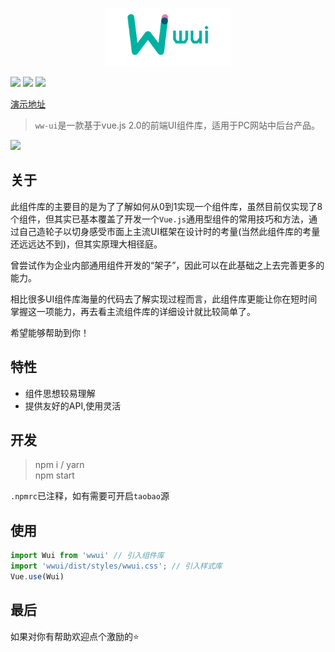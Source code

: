 <p align="center">
  <a href="https://at.aotu.io/">
    <img width="200" src="https://raw.githubusercontent.com/vannvan/w-ui/master/src/assets/logo.png">
  </a>
</p>

![](https://badgen.net/npm/node/next)
![](https://img.shields.io/badge/Vue.js-=2.0-blue)
![](https://img.shields.io/badge/npm->=3.0-blue)

[演示地址](https://vannvan.github.io/ww-ui/dist/#/)

> `ww-ui`是一款基于vue.js  2.0的前端UI组件库，适用于PC网站中后台产品。  

![](https://p.ipic.vip/dav1qt.png)

## 关于

此组件库的主要目的是为了了解如何从0到1实现一个组件库，虽然目前仅实现了8个组件，但其实已基本覆盖了开发一个`Vue.js`通用型组件的常用技巧和方法，通过自己造轮子以切身感受市面上主流UI框架在设计时的考量(当然此组件库的考量还远远达不到)，但其实原理大相径庭。  

曾尝试作为企业内部通用组件开发的“架子”，因此可以在此基础之上去完善更多的能力。

相比很多UI组件库海量的代码去了解实现过程而言，此组件库更能让你在短时间掌握这一项能力，再去看主流组件库的详细设计就比较简单了。

希望能够帮助到你！

## 特性

- 组件思想较易理解
- 提供友好的API,使用灵活

## 开发

> npm i / yarn  
> npm start

`.npmrc`已注释，如有需要可开启`taobao`源

## 使用

``` js
import Wui from 'wwui' // 引入组件库
import 'wwui/dist/styles/wwui.css'; // 引入样式库
Vue.use(Wui)
```

## 最后

如果对你有帮助欢迎点个激励的⭐️
